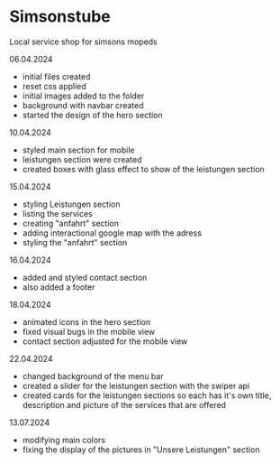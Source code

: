 # Simsonstube
Local service shop for simsons mopeds


06.04.2024
- initial files created
- reset css applied
- initial images added to the folder
- background with navbar created
- started the design of the hero section


10.04.2024
- styled main section for mobile
- leistungen section were created
- created boxes with glass effect to show of the leistungen section


15.04.2024
- styling Leistungen section
- listing the services
- creating "anfahrt" section
- adding interactional google map with the adress
- styling the "anfahrt" section


16.04.2024
- added and styled contact section
- also added a footer


18.04.2024
- animated icons in the hero section
- fixed visual bugs in the mobile view
- contact section adjusted for the mobile view


22.04.2024
- changed background of the menu bar
- created a slider for the leistungen section with the swiper api
- created cards for the leistungen sections so each has it's own title, description and picture of the services that are offered


13.07.2024
- modifying main colors
- fixing the display of the pictures in "Unsere Leistungen" section